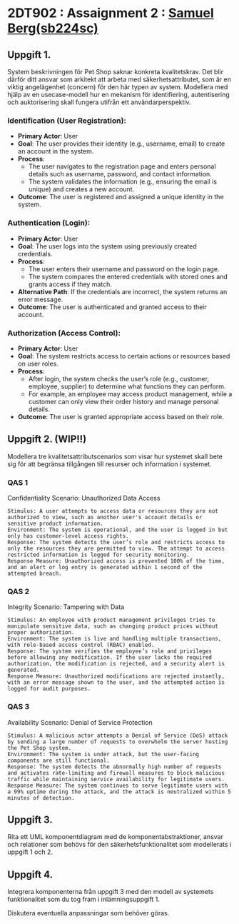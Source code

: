 # 2DT902 : Assaignment 2 : [Samuel Berg(sb224sc)](mailto:sb224sc@student.lnu.se)

## Uppgift 1.
System beskrivningen för Pet Shop saknar konkreta kvalitetskrav. Det blir därför ditt ansvar som arkitekt att arbeta med säkerhetsattributet, som är en viktig angelägenhet (concern) för den här typen av system. Modellera med hjälp av en usecase-modell hur en mekanism för identifiering, autentisering och auktorisering skall fungera utifrån ett användarperspektiv.

### Identification (User Registration):

* **Primary Actor**: User
* **Goal**: The user provides their identity (e.g., username, email) to create an account in the system.
* **Process**:
    - The user navigates to the registration page and enters personal details such as username, password, and contact information.
    - The system validates the information (e.g., ensuring the email is unique) and creates a new account.
* **Outcome**: The user is registered and assigned a unique identity in the system.

### Authentication (Login):

* **Primary Actor**: User
* **Goal**: The user logs into the system using previously created credentials.
* **Process**:
    - The user enters their username and password on the login page.
    - The system compares the entered credentials with stored ones and grants access if they match.
* **Alternative Path**: If the credentials are incorrect, the system returns an error message.
* **Outcome**: The user is authenticated and granted access to their account.

### Authorization (Access Control):

* **Primary Actor**: User
* **Goal**: The system restricts access to certain actions or resources based on user roles.
* **Process**: 
    - After login, the system checks the user’s role (e.g., customer, employee, supplier) to determine what functions they can perform.
    - For example, an employee may access product management, while a customer can only view their order history and manage personal details.
* **Outcome**: The user is granted appropriate access based on their role.

## Uppgift 2. (WIP!!)
Modellera tre kvalitetsattributscenarios som visar hur systemet skall bete sig för att begränsa tillgången till resurser och information i systemet.

### QAS 1

Confidentiality Scenario: Unauthorized Data Access

    Stimulus: A user attempts to access data or resources they are not authorized to view, such as another user's account details or sensitive product information.
    Environment: The system is operational, and the user is logged in but only has customer-level access rights.
    Response: The system detects the user’s role and restricts access to only the resources they are permitted to view. The attempt to access restricted information is logged for security monitoring.
    Response Measure: Unauthorized access is prevented 100% of the time, and an alert or log entry is generated within 1 second of the attempted breach.

### QAS 2

Integrity Scenario: Tampering with Data

    Stimulus: An employee with product management privileges tries to manipulate sensitive data, such as changing product prices without proper authorization.
    Environment: The system is live and handling multiple transactions, with role-based access control (RBAC) enabled.
    Response: The system verifies the employee’s role and privileges before allowing any modification. If the user lacks the required authorization, the modification is rejected, and a security alert is generated.
    Response Measure: Unauthorized modifications are rejected instantly, with an error message shown to the user, and the attempted action is logged for audit purposes.

### QAS 3

Availability Scenario: Denial of Service Protection

    Stimulus: A malicious actor attempts a Denial of Service (DoS) attack by sending a large number of requests to overwhelm the server hosting the Pet Shop system.
    Environment: The system is under attack, but the user-facing components are still functional.
    Response: The system detects the abnormally high number of requests and activates rate-limiting and firewall measures to block malicious traffic while maintaining service availability for legitimate users.
    Response Measure: The system continues to serve legitimate users with a 99% uptime during the attack, and the attack is neutralized within 5 minutes of detection.

## Uppgift 3.
Rita ett UML komponentdiagram med de komponentabstraktioner, ansvar och relationer som behövs för den säkerhetsfunktionalitet som modellerats i uppgift 1 och 2.


## Uppgift 4.
Integrera komponenterna från uppgift 3 med den modell av systemets funktionalitet som du tog fram i inlämningsuppgift 1.

Diskutera eventuella anpassningar som behöver göras.
